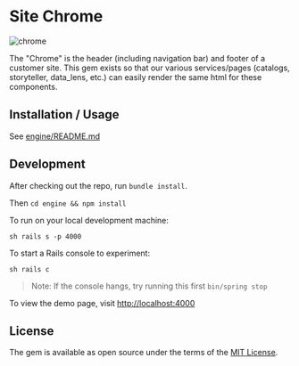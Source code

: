 # Site Chrome

![chrome](http://www.3dtotal.com/admin/new_cropper/tutorial_content_images/208_tid_main_01.jpg)

The "Chrome" is the header (including navigation bar) and footer of a customer site. This gem exists
so that our various services/pages (catalogs, storyteller, data_lens, etc.) can easily render the
same html for these components.

## Installation / Usage

See [engine/README.md](file:///engine/README.md)

## Development

After checking out the repo, run `bundle install`.

Then `cd engine && npm install`

To run on your local development machine:

    sh rails s -p 4000

To start a Rails console to experiment:

    sh rails c

> Note: If the console hangs, try running this first `bin/spring stop`

To view the demo page, visit [http://localhost:4000](http://localhost:4000)

## License

The gem is available as open source under the terms of the
[MIT License](http://opensource.org/licenses/MIT).
